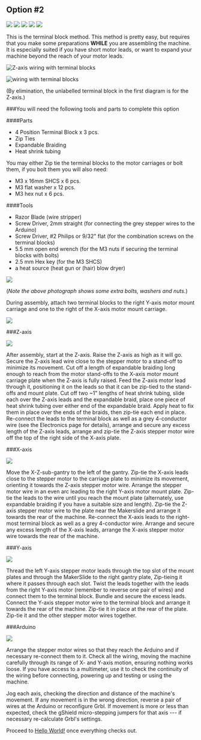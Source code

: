 ## Option #2

![](tPictures/so_wiring_terminalblocks_tools_2.jpg)
![](tPictures/so_wiring_terminalblocks_parts_2.jpg)
![](tPictures/so_wiring_zaxis_expandablebraid_2.jpg)
![](tPictures/so_wiring_gantry_zaxis_terminalblock_2.jpg)
![](tPictures/so_wiring_x_y_terminalbocks_2.jpg)

This is the terminal block method. This method is pretty easy, but requires that you make some preparations **WHILE** you are assembling the machine. It is especially suited if you have short motor leads, or want to expand your machine beyond the reach of your motor leads.

![Z-axis wiring with terminal blocks](wiring/rear_rendered_with_tb.png)

![wiring with terminal blocks](wiring/rendered_wiring_right_tb.png)

(By elimination, the unlabelled terminal block in the first diagram is for the Z-axis.)

###You will need the following tools and parts to complete this option

####Parts

* 4 Position Terminal Block x 3 pcs.
* Zip Ties
* Expandable Braiding
* Heat shrink tubing

You may either Zip tie the terminal blocks to the motor carriages or bolt them, if you bolt them you will also need:

* M3 x 16mm SHCS x 6 pcs.
* M3 flat washer x 12 pcs.
* M3 hex nut x 6 pcs. 

####Tools

* Razor Blade (wire stripper)
* Screw Driver, 2mm straight (for connecting the grey stepper wires to the Arduino)
* Screw Driver, #2 Philips or 9/32" flat (for the combination screws on the terminal blocks)
* 5.5 mm open end wrench (for the M3 nuts if securing the terminal blocks with bolts)
* 2.5 mm Hex key (for the M3 SHCS)
* a heat source (heat gun or (hair) blow dryer)

[![](tPictures/so_wiring_terminalblocks_parts_4.jpg)](contents/tPictures/so_wiring_terminalblocks_parts_8.jpg)

(_Note the above photograph shows some extra bolts, washers and nuts._)

During assembly, attach two terminal blocks to the right Y-axis motor mount carriage and one to the right of the X-axis motor mount carriage.

[![](tPictures/so_wiring_terminalblocks_tools_4.jpg)](contents/tPictures/so_wiring_terminalblocks_tools_8.jpg)

###Z-axis

[![](tPictures/so_wiring_zaxis_expandablebraid_4.jpg)](contents/tPictures/so_wiring_zaxis_expandablebraid_8.jpg)

After assembly, start at the Z-axis. Raise the Z-axis as high as it will go. Secure the Z-axis lead wire close to the stepper motor to a stand-off to minimize its movement. Cut off a length of expandable braiding long enough to reach from the motor stand-offs to the X-axis motor mount carriage plate when the Z-axis is fully raised. Feed the Z-axis motor lead through it, positioning it on the leads so that it can be zip-tied to the stand-offs and mount plate. Cut off two ~1" lengths of heat shrink tubing, slide each over the Z-axis leads and the expandable braid, place one piece of heat shrink tubing over either end of the expandable braid. Apply heat to fix them in place over the ends of the braids, then zip-tie each end in place. Re-connect the leads to the terminal block as well as a grey 4-conductor wire (see the Electronics page for details), arrange and secure any excess length of the Z-axis leads, arrange and zip-tie the Z-axis stepper motor wire off the top of the right side of the X-axis plate.

###X-axis

[![](tPictures/so_wiring_gantry_zaxis_terminalblock_4.jpg)](contents/tPictures/so_wiring_gantry_zaxis_terminalblock_8.jpg)

Move the X-Z-sub-gantry to the left of the gantry. Zip-tie the X-axis leads close to the stepper motor to the carriage plate to minimize its movement, orienting it towards the Z-axis stepper motor wire. Arrange the stepper motor wire in an even arc leading to the right Y-axis motor mount plate. Zip-tie the leads to the wire until you reach the mount plate (alternately, use expandable braiding if you have a suitable size and length). Zip-tie the Z-axis stepper motor wire to the plate near the Makerslide and arrange it towards the rear of the machine. Re-connect the X-axis leads to the  right-most terminal block as well as a grey 4-conductor wire. Arrange and secure any excess length of the X-axis leads, arrange the X-axis stepper motor wire towards the rear of the machine.

###Y-axis

[![](tPictures/so_wiring_x_y_terminalbocks_4.jpg)](contents/tPictures/so_wiring_x_y_terminalbocks_8.jpg)

Thread the left Y-axis stepper motor leads through the top slot of the mount plates and through the MakerSlide to the right gantry plate, Zip-tieing it where it passes through each slot.  Twist the leads together with the leads from the right Y-axis motor (remember to reverse one pair of wires) and connect them to the terminal block. Bundle and secure the excess leads. Connect the Y-axis stepper motor wire to the terminal block and arrange it towards the rear of the machine. Zip-tie it in place at the rear of the plate. Zip-tie it and the other stepper motor wires together.

###Arduino

[![](tPictures/so_enclosure_legobricks_4.jpg)](contents/tPictures/so_enclosure_legobricks_8.jpg)

Arrange the stepper motor wires so that they reach the Arduino and if necessary re-connect them to it. Check all the wiring, moving the machine carefully through its range of X- and Y-axis motion, ensuring nothing works loose. If you have access to a multimeter, use it to check the continuity of the wiring before connecting, powering up and testing or using the machine.

Jog each axis, checking the direction and distance of the machine's movement. If any movement is in the wrong direction, reverse a pair of wires at the Arduino or reconfigure Grbl. If movement is more or less than expected, check the gShield micro-stepping jumpers for that axis --- if necessary re-calculate Grbl's settings.

Proceed to [Hello World!](http://docs.shapeoko.com/helloworld.html) once everything checks out.


